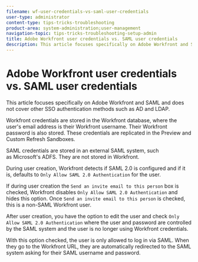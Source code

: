 ```yaml
---
filename: wf-user-credentials-vs-saml-user-credentials
user-type: administrator
content-type: tips-tricks-troubleshooting
product-area: system-administration;user-management
navigation-topic: tips-tricks-troubleshooting-setup-admin
title: Adobe Workfront user credentials vs. SAML user credentials
description: This article focuses specifically on Adobe Workfront and SAML and does not cover other SSO authentication methods such as AD and LDAP.
---
```


# Adobe Workfront user credentials vs. SAML user credentials

This article focuses specifically on Adobe Workfront and SAML and does not cover other SSO authentication methods such as AD and LDAP.

Workfront credentials are stored in the Workfront database, where the user's email address is their Workfront username. Their Workfront password is also stored. These credentials are replicated in&nbsp;the Preview and Custom Refresh Sandboxes.

SAML credentials are stored in an external SAML system, such as&nbsp;Microsoft's ADFS. They are not stored in Workfront.

During user creation, Workfront detects if SAML 2.0 is configured and if it is, defaults to `Only Allow SAML 2.0 Authentication`&nbsp;for the user.

If during user creation the `Send an invite email to this person` box is checked, Workfront disables `Only Allow SAML 2.0 Authentication` and hides this option. Once `Send an invite email to this person` is checked, this is a non-SAML Workfront user.

After user creation, you have the option to edit the user and check `Only Allow SAML 2.0 Authentication` where the user and password are controlled by the SAML system and the user is no longer using Workfront credentials.

With this option checked, the user is only allowed to log in via SAML. When they go to the Workfront URL, they are automatically redirected to the SAML system asking for their SAML username and password.
